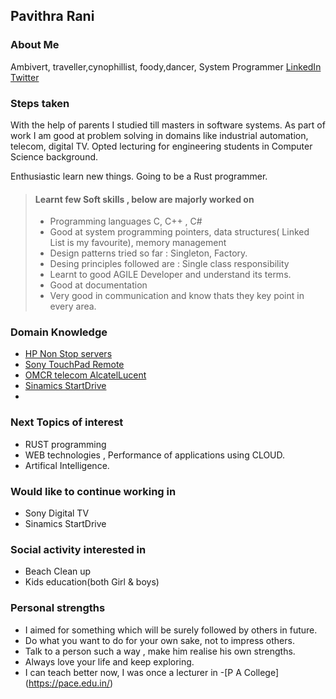 ## Pavithra Rani
### About Me
Ambivert, traveller,cynophillist, foody,dancer, System Programmer
[LinkedIn](https://www.linkedin.com/in/pavithra-rani-86589192/)
[Twitter](https://twitter.com/Be08Rani)

### Steps taken
With the help of parents I studied till masters in software systems.
As part of work I am good at problem solving in domains like industrial automation, telecom, digital TV.
Opted lecturing for engineering students in Computer Science background. 

Enthusiastic learn new things. Going to be a Rust programmer.

>#### Learnt few Soft skills , below are majorly worked on
> - Programming languages C, C++ , C#
> - Good at system programming pointers, data structures( Linked List is my favourite), memory management
> - Design patterns tried so far : Singleton, Factory.
> - Desing principles followed are : Single class responsibility
> - Learnt to good AGILE Developer and understand its terms. 
> - Good at documentation
> - Very good in communication and know thats they key point in every area.

### Domain Knowledge 
- [ HP Non Stop servers ](https://tdhpe.techdata.eu/Global/documents/4AA4-2988ENW.pdf?epslanguage=it)
- [Sony TouchPad Remote](https://www.sony.co.in/electronics/support/articles/00115075)
- [OMCR telecom AlcatelLucent](https://en.wikipedia.org/wiki/Operations_and_Maintenance_Centre)
- [Sinamics StartDrive ](https://new.siemens.com/global/en/products/drives/selection-and-engineering-tools/sinamics-startdrive-commissioning-software.html)
- 
### Next Topics of interest
- RUST programming
- WEB technologies , Performance of applications using CLOUD. 
- Artifical Intelligence.

### Would like to continue working in
- Sony Digital TV
- Sinamics StartDrive

### Social activity interested in
- Beach Clean up
- Kids education(both Girl & boys)

### Personal strengths
* I aimed for something which will be surely followed by others in future.
* Do what you want to do for your own sake, not to impress others.
* Talk to a person such a way , make him realise his own strengths.
* Always love your life and keep exploring.
* I can teach better now, I was once a lecturer in -[P A College] (https://pace.edu.in/)











